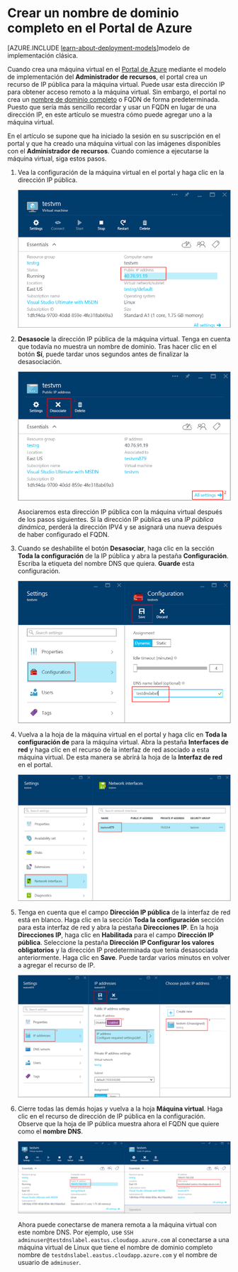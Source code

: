 <properties
   pageTitle="Crear un FQDN para una máquina virtual en el Portal de Azure | Microsoft Azure"
   description="Aprenda a crear un nombre de dominio completo o FQDN para una máquina virtual basada en el administrador de recursos en el Portal de Azure."
   services="virtual-machines"
   documentationCenter=""
   authors="dsk-2015"
   manager="timlt"
   editor="tysonn"
   tags="azure-resource-manager"/>

<tags
   ms.service="virtual-machines"
   ms.devlang="na"
   ms.topic="article"
   ms.tgt_pltfrm="na"
   ms.workload="infrastructure-services"
   ms.date="08/21/2015"
   ms.author="dkshir"/>

# Crear un nombre de dominio completo en el Portal de Azure

[AZURE.INCLUDE [learn-about-deployment-models](../../includes/learn-about-deployment-models-rm-include.md)]modelo de implementación clásica.


Cuando crea una máquina virtual en el [Portal de Azure](https://portal.azure.com) mediante el modelo de implementación del **Administrador de recursos**, el portal crea un recurso de IP pública para la máquina virtual. Puede usar esta dirección IP para obtener acceso remoto a la máquina virtual. Sin embargo, el portal no crea un [nombre de dominio completo](https://en.wikipedia.org/wiki/Fully_qualified_domain_name) o FQDN de forma predeterminada. Puesto que sería más sencillo recordar y usar un FQDN en lugar de una dirección IP, en este artículo se muestra cómo puede agregar uno a la máquina virtual.

En el artículo se supone que ha iniciado la sesión en su suscripción en el portal y que ha creado una máquina virtual con las imágenes disponibles con el **Administrador de recursos**. Cuando comience a ejecutarse la máquina virtual, siga estos pasos.

1.  Vea la configuración de la máquina virtual en el portal y haga clic en la dirección IP pública.

    ![buscar recurso de ip](media/virtual-machines-create-fqdn-on-portal/locatePublicIP.PNG)

2.  **Desasocie** la dirección IP pública de la máquina virtual. Tenga en cuenta que todavía no muestra un nombre de dominio. Tras hacer clic en el botón **Sí**, puede tardar unos segundos antes de finalizar la desasociación.

    ![desasociar recurso de ip](media/virtual-machines-create-fqdn-on-portal/dissociateIP.PNG)

    Asociaremos esta dirección IP pública con la máquina virtual después de los pasos siguientes. Si la dirección IP pública es una _IP pública dinámica_, perderá la dirección IPV4 y se asignará una nueva después de haber configurado el FQDN.

3.  Cuando se deshabilite el botón **Desasociar**, haga clic en la sección **Toda la configuración** de la IP pública y abra la pestaña **Configuración**. Escriba la etiqueta del nombre DNS que quiera. **Guarde** esta configuración.

    ![escribir etiqueta de nombre dns](media/virtual-machines-create-fqdn-on-portal/dnsNameLabel.PNG)

4.  Vuelva a la hoja de la máquina virtual en el portal y haga clic en **Toda la configuración de** para la máquina virtual. Abra la pestaña **Interfaces de red** y haga clic en el recurso de la interfaz de red asociado a esta máquina virtual. De esta manera se abrirá la hoja de la **Interfaz de red** en el portal.

    ![abrir interfaz de red](media/virtual-machines-create-fqdn-on-portal/openNetworkInterface.PNG)

5.  Tenga en cuenta que el campo **Dirección IP pública** de la interfaz de red está en blanco. Haga clic en la sección **Toda la configuración** sección para esta interfaz de red y abra la pestaña **Direcciones IP**. En la hoja **Direcciones IP**, haga clic en **Habilitada** para el campo **Dirección IP pública**. Seleccione la pestaña **Dirección IP Configurar los valores obligatorios** y la dirección IP predeterminada que tenía desasociada anteriormente. Haga clic en **Save**. Puede tardar varios minutos en volver a agregar el recurso de IP.

    ![configurar recurso de IP](media/virtual-machines-create-fqdn-on-portal/configureIP.PNG)

6.  Cierre todas las demás hojas y vuelva a la hoja **Máquina virtual**. Haga clic en el recurso de dirección de IP pública en la configuración. Observe que la hoja de IP pública muestra ahora el FQDN que quiere como el **nombre DNS**.

    ![Se crea el FQDN](media/virtual-machines-create-fqdn-on-portal/fqdnCreated.PNG)

    Ahora puede conectarse de manera remota a la máquina virtual con este nombre DNS. Por ejemplo, use `SSH adminuser@testdnslabel.eastus.cloudapp.azure.com` al conectarse a una máquina virtual de Linux que tiene el nombre de dominio completo nombre de `testdnslabel.eastus.cloudapp.azure.com` y el nombre de usuario de `adminuser`.

<!---HONumber=AcomDC_1203_2015-->